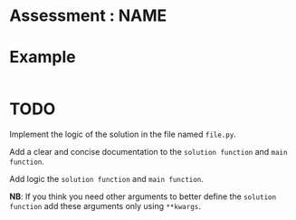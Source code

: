 # Assessment : __NAME__


# Example

```python


```

# TODO
Implement the logic of the solution in the file named `file.py`.

Add a clear and concise documentation to the `solution function` and `main function`.

Add logic the `solution function` and `main function`.

**NB**: If you think you need other arguments to better define the `solution function` add these arguments only using `**kwargs`.
